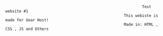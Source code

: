                                                                 Test website #1
                                                        This webiste is made for Gear Host!
                                                        Made in: HTML , CSS , JS and Others
